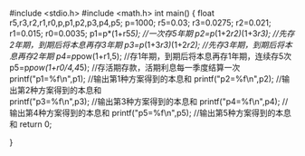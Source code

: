#include <stdio.h>
#include <math.h>
int main()
{
	float r5,r3,r2,r1,r0,p,p1,p2,p3,p4,p5;
	p=1000;
	r5=0.03;
	r3=0.0275;
	r2=0.021;
	r1=0.015;
	r0=0.0035;
	p1=p*(1+r5*5);                   //一次存5年期
	p2=p*(1+2*r2)*(1+3*r3);          //先存2年期，到期后将本息再存3年期
	p3=p*(1+3*r3)*(1+2*r2);          //先存3年期，到期后将本息再存2年期
	p4=p*pow(1+r1,5);                //存1年期，到期后将本息再存1年期，连续存5次
	p5=p*pow(1+r0/4,4*5);            //存活期存款，活期利息每一季度结算一次
	printf("p1=%f\n",p1);            //输出第1种方案得到的本息和
	printf("p2=%f\n",p2);            //输出第2种方案得到的本息和  
	printf("p3=%f\n",p3);            //输出第3种方案得到的本息和
	printf("p4=%f\n",p4);            //输出第4种方案得到的本息和
	printf("p5=%f\n",p5);            //输出第5种方案得到的本息和
return 0;




}
